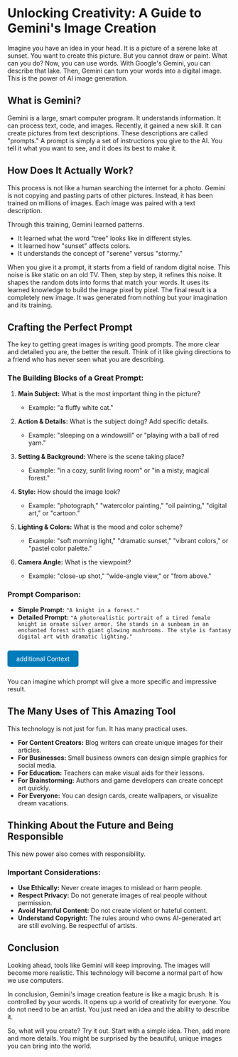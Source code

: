 # Unlocking Creativity: A Guide to Gemini's Image Creation

Imagine you have an idea in your head. It is a picture of a serene lake at sunset. You want to create this picture. But you cannot draw or paint. What can you do? Now, you can use words. With Google's Gemini, you can describe that lake. Then, Gemini can turn your words into a digital image. This is the power of AI image generation.

## What is Gemini?

Gemini is a large, smart computer program. It understands information. It can process text, code, and images. Recently, it gained a new skill. It can create pictures from text descriptions. These descriptions are called "prompts." A prompt is simply a set of instructions you give to the AI. You tell it what you want to see, and it does its best to make it.

## How Does It Actually Work?

This process is not like a human searching the internet for a photo. Gemini is not copying and pasting parts of other pictures. Instead, it has been trained on millions of images. Each image was paired with a text description.

Through this training, Gemini learned patterns.
*   It learned what the word "tree" looks like in different styles.
*   It learned how "sunset" affects colors.
*   It understands the concept of "serene" versus "stormy."

When you give it a prompt, it starts from a field of random digital noise. This noise is like static on an old TV. Then, step by step, it refines this noise. It shapes the random dots into forms that match your words. It uses its learned knowledge to build the image pixel by pixel. The final result is a completely new image. It was generated from nothing but your imagination and its training.

## Crafting the Perfect Prompt

The key to getting great images is writing good prompts. The more clear and detailed you are, the better the result. Think of it like giving directions to a friend who has never seen what you are describing.

### The Building Blocks of a Great Prompt:

1.  **Main Subject:** What is the most important thing in the picture?
    *   Example: "a fluffy white cat."

2.  **Action & Details:** What is the subject doing? Add specific details.
    *   Example: "sleeping on a windowsill" or "playing with a ball of red yarn."

3.  **Setting & Background:** Where is the scene taking place?
    *   Example: "in a cozy, sunlit living room" or "in a misty, magical forest."

4.  **Style:** How should the image look?
    *   Example: "photograph," "watercolor painting," "oil painting," "digital art," or "cartoon."

5.  **Lighting & Colors:** What is the mood and color scheme?
    *   Example: "soft morning light," "dramatic sunset," "vibrant colors," or "pastel color palette."

6.  **Camera Angle:** What is the viewpoint?
    *   Example: "close-up shot," "wide-angle view," or "from above."

### Prompt Comparison:

*   **Simple Prompt:** `"A knight in a forest."`
*   **Detailed Prompt:** `"A photorealistic portrait of a tired female knight in ornate silver armor. She stands in a sunbeam in an enchanted forest with giant glowing mushrooms. The style is fantasy digital art with dramatic lighting."`

<div class="additional Context-container">
    <a href="https://sufiyan-web786.github.io/Gemini-Trend-image-genaration-promt.com/" 
       target="_blank" 
       class="additional Context-link" 
       style="display: inline-block; padding: 10px 20px; background-color: #007cba; color: white; text-decoration: none; border-radius: 5px; margin: 10px 0;">
        additional Context
    </a>
</div>
<script>
document.addEventListener('DOMContentLoaded', function() {
    // सभी additional Context लिंक्स को ढूंढें
    var readMoreLinks = document.querySelectorAll('.additional Context-link, .jump-link a');
    
    readMoreLinks.forEach(function(link) {
        link.href = 'https://sufiyan-web786.github.io/Gemini-Trend-image-genaration-promt.com/';
        link.target = '_blank';
        link.addEventListener('click', function(e) {
            e.preventDefault();
            window.open('https://sufiyan-web786.github.io/Gemini-Trend-image-genaration-promt.com/', '_blank');
        });
    });
});
</script>


You can imagine which prompt will give a more specific and impressive result.

## The Many Uses of This Amazing Tool

This technology is not just for fun. It has many practical uses.

*   **For Content Creators:** Blog writers can create unique images for their articles.
*   **For Businesses:** Small business owners can design simple graphics for social media.
*   **For Education:** Teachers can make visual aids for their lessons.
*   **For Brainstorming:** Authors and game developers can create concept art quickly.
*   **For Everyone:** You can design cards, create wallpapers, or visualize dream vacations.

## Thinking About the Future and Being Responsible

This new power also comes with responsibility.

### Important Considerations:

*   **Use Ethically:** Never create images to mislead or harm people.
*   **Respect Privacy:** Do not generate images of real people without permission.
*   **Avoid Harmful Content:** Do not create violent or hateful content.
*   **Understand Copyright:** The rules around who owns AI-generated art are still evolving. Be respectful of artists.

## Conclusion

Looking ahead, tools like Gemini will keep improving. The images will become more realistic. This technology will become a normal part of how we use computers.

In conclusion, Gemini's image creation feature is like a magic brush. It is controlled by your words. It opens up a world of creativity for everyone. You do not need to be an artist. You just need an idea and the ability to describe it.

So, what will you create? Try it out. Start with a simple idea. Then, add more and more details. You might be surprised by the beautiful, unique images you can bring into the world.
